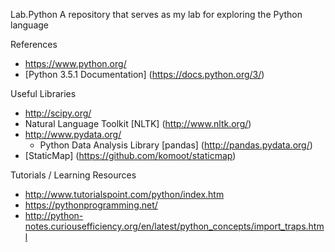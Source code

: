 Lab.Python
A repository that serves as my lab for exploring the Python language

References
* https://www.python.org/
* [Python 3.5.1 Documentation] (https://docs.python.org/3/)

Useful Libraries
* http://scipy.org/
* Natural Language Toolkit [NLTK] (http://www.nltk.org/)
* http://www.pydata.org/
	* Python Data Analysis Library [pandas] (http://pandas.pydata.org/)
* [StaticMap] (https://github.com/komoot/staticmap)

Tutorials / Learning Resources
* http://www.tutorialspoint.com/python/index.htm
* https://pythonprogramming.net/
* http://python-notes.curiousefficiency.org/en/latest/python_concepts/import_traps.html
